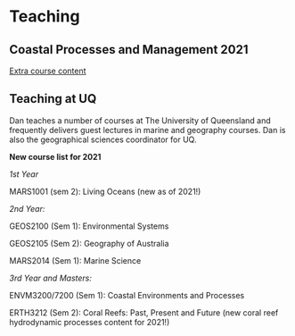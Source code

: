 # Teaching

## Coastal Processes and Management 2021

[Extra course content](./coasts.html)


## Teaching at UQ

Dan teaches a number of courses at The University of Queensland and frequently delivers guest lectures in marine and geography courses. Dan is also the geographical sciences coordinator for UQ.

**New course list for 2021**

*1st Year*

MARS1001 (sem 2): Living Oceans (new as of 2021!)

*2nd Year:*

GEOS2100 (Sem 1): Environmental Systems

GEOS2105 (Sem 2): Geography of Australia

MARS2014 (Sem 1): Marine Science

*3rd Year and Masters:*

ENVM3200/7200 (Sem 1): Coastal Environments and Processes

ERTH3212 (Sem 2): Coral Reefs: Past, Present and Future (new coral reef hydrodynamic processes content for 2021!)

